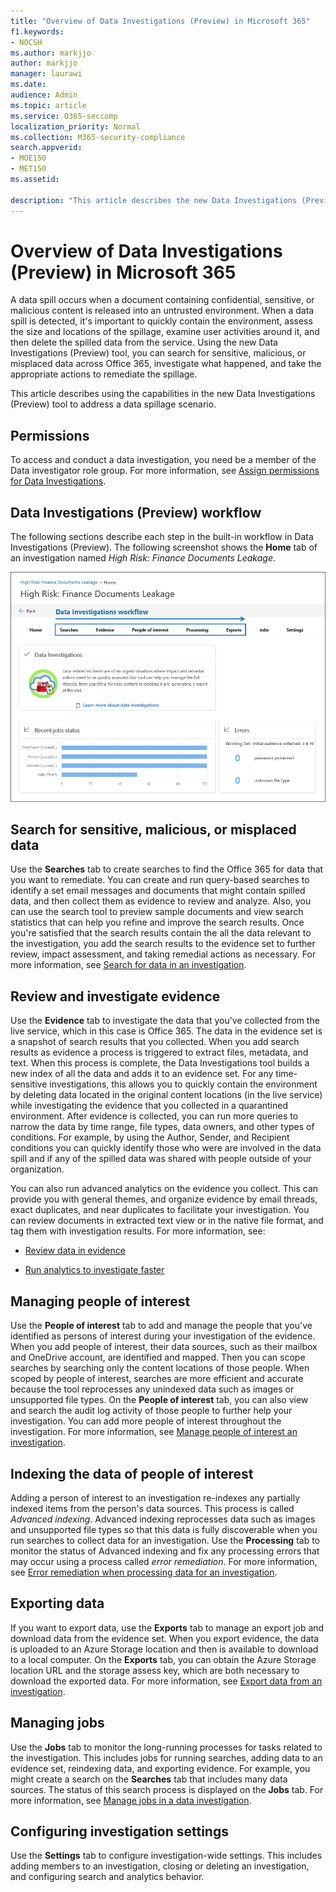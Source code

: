 ```yaml
---
title: "Overview of Data Investigations (Preview) in Microsoft 365"
f1.keywords:
- NOCSH
ms.author: markjjo
author: markjjo
manager: laurawi
ms.date: 
audience: Admin
ms.topic: article
ms.service: O365-seccomp
localization_priority: Normal
ms.collection: M365-security-compliance 
search.appverid: 
- MOE150
- MET150
ms.assetid: 

description: "This article describes the new Data Investigations (Preview) tool in Microsoft 365."
---
```


# Overview of Data Investigations (Preview) in Microsoft 365

A data spill occurs when a document containing confidential, sensitive, or malicious content is released into an untrusted environment. When a data spill is detected, it's important to quickly contain the environment, assess the size and locations of the spillage, examine user activities around it, and then delete the spilled data from the service. Using the new Data Investigations (Preview) tool, you can search for sensitive, malicious, or misplaced data across Office 365, investigate what happened, and take the appropriate actions to remediate the spillage.  

This article describes using the capabilities in the new Data Investigations (Preview) tool to address a data spillage scenario.

## Permissions

To access and conduct a data investigation, you need be a member of the Data investigator role group. For more information, see [Assign permissions for Data Investigations](data-investigations-permissions.md).

## Data Investigations (Preview) workflow 

The following sections describe each step in the built-in workflow in Data Investigations (Preview). The following screenshot shows the **Home** tab of an investigation named *High Risk: Finance Documents Leakage*. 

![Workflow in the Data Investigations tool](../media/DataInvestigationsWorkflow.png)

## Search for sensitive, malicious, or misplaced data

Use the **Searches** tab to create searches to find the Office 365 for data that you want to remediate. You can create and run query-based searches to identify a set email messages and documents that might contain spilled data, and then collect them as evidence to review and analyze. Also, you can use the search tool to preview sample documents and view search statistics that can  help you refine and improve the search results. Once you're satisfied that the search results contain the all the data relevant to the investigation, you add the search results to the evidence set to further review, impact assessment, and taking remedial actions as necessary. For more information, see [Search for data in an investigation](search-for-data.md).

## Review and investigate evidence

Use the **Evidence** tab to investigate the data that you've collected from the live service, which in this case is Office 365. The data in the evidence set is a snapshot of search results that you collected. When you add search results as evidence a process is triggered to extract files, metadata, and text. When this process is complete, the Data Investigations tool builds a new index of all the data and adds it to an evidence set. For any time-sensitive investigations, this allows you to quickly contain the environment by deleting data located in the original content locations (in the live service) while investigating the evidence that you collected in a quarantined environment. After evidence is collected, you can run more queries to narrow the data by time range, file types, data owners, and other types of conditions. For example, by using the Author, Sender, and Recipient conditions you can quickly identify those who were are involved in the data spill and if any of the spilled data was shared with people outside of your organization.

You can also run advanced analytics on the evidence you collect. This can provide you with general themes, and organize evidence by email threads, exact duplicates, and near duplicates to facilitate your investigation. You can review documents in extracted text view or in the native file format, and tag them with investigation results. For more information, see:

  - [Review data in evidence](review-data-in-evidence.md)

  - [Run analytics to investigate faster](run-analytics-to-investigate-faster.md)


## Managing people of interest

Use the **People of interest** tab to add and manage the people that you've identified as persons of interest during your investigation of the evidence. When you add people of interest, their data sources, such as their mailbox and OneDrive account, are identified and mapped. Then you can scope searches by searching only the content locations of those people. When scoped by people of interest, searches are more efficient and accurate because the tool reprocesses any unindexed data such as images or unsupported file types. On the **People of interest** tab, you can also view and search the audit log activity of those people to further help your investigation. You can add more people of interest throughout the investigation. For more information, see [Manage people of interest an investigation](manage-people-of-interest.md).

## Indexing the data of people of interest

Adding a person of interest to an investigation re-indexes any partially indexed items from the person's data sources. This process is called *Advanced indexing*. Advanced indexing reprocesses data such as images and unsupported file types so that this data is fully discoverable when you run searches to collect data for an investigation. Use the **Processing** tab to monitor the status of Advanced indexing and fix any processing errors that may occur using a process called *error remediation*. For more information, see [Error remediation when processing data for an investigation](error-remediation.md).

## Exporting data

If you want to export data, use the **Exports** tab to manage an export job and download data from the evidence set. When you export evidence, the data is uploaded to an Azure Storage location and then is available to download to a local computer. On the **Exports** tab, you can obtain the Azure Storage location URL and the storage assess key, which are both necessary to download the exported data. For more information, see [Export data from an investigation](export-data.md).

## Managing jobs

Use the **Jobs** tab to monitor the long-running processes for tasks related to the investigation. This includes jobs for running searches, adding data to an evidence set, reindexing data, and exporting evidence. For example, you might create a search on the **Searches** tab that includes many data sources. The status of this search process is displayed on the **Jobs** tab. For more information, see [Manage jobs in a data investigation](manage-jobs.md).

## Configuring investigation settings

Use the **Settings** tab to configure investigation-wide settings. This includes adding members to an investigation, closing or deleting an investigation, and configuring search and analytics behavior.
